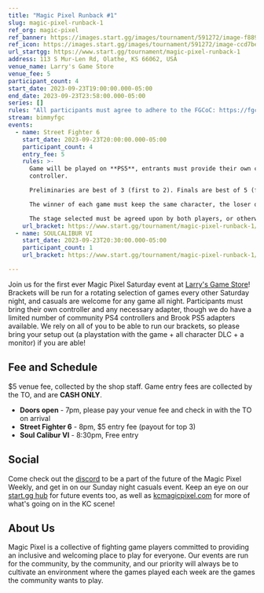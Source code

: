 ```yaml
---
title: "Magic Pixel Runback #1"
slug: magic-pixel-runback-1
ref_org: magic-pixel
ref_banner: https://images.start.gg/images/tournament/591272/image-f8898e678e394f33db342f01ebbf1bae.png?ehk=Tx6KFFNJY5aOtPjaSjc0YAvTwNiCn48t25X1%2F2JUb2Q%3D&ehkOptimized=Ti5yfYOlfUCXotfuqTuJpm4MWc7kHLmRzPc7l9kmiVY%3D
ref_icon: https://images.start.gg/images/tournament/591272/image-ccd7bebee7828985894fe38c967bcf2c.png?ehk=R9A4vgH8KVRTd%2FkghjaNs4oiJFvIdvHm18IQJo1NnSc%3D&ehkOptimized=rtZ428kSxRfN5sRn9J%2B4pc42wTWKOR%2BCc7VK%2Bqs6tts%3D
url_startgg: https://www.start.gg/tournament/magic-pixel-runback-1
address: 113 S Mur-Len Rd, Olathe, KS 66062, USA
venue_name: Larry's Game Store
venue_fee: 5
participant_count: 4
start_date: 2023-09-23T19:00:00.000-05:00
end_date: 2023-09-23T23:58:00.000-05:00
series: []
rules: "All participants must agree to adhere to the FGCoC: https://fgcoc.com/"
stream: bimmyfgc
events:
  - name: Street Fighter 6
    start_date: 2023-09-23T20:00:00.000-05:00
    participant_count: 4
    entry_fee: 5
    rules: >-
      Game will be played on **PS5**, entrants must provide their own compatible
      controller.  

      Preliminaries are best of 3 (first to 2). Finals are best of 5 (first to 3).  

      The winner of each game must keep the same character, the loser of that game may switch characters.  

      The stage selected must be agreed upon by both players, or otherwise selected at random.
    url_bracket: https://www.start.gg/tournament/magic-pixel-runback-1/events/street-fighter-6/brackets/1467228/2219391
  - name: SOULCALIBUR VI
    start_date: 2023-09-23T20:30:00.000-05:00
    participant_count: 1
    url_bracket: https://www.start.gg/tournament/magic-pixel-runback-1/events/scvi-double-elimination/brackets/1467226/2219389

---
```


Join us for the first ever Magic Pixel Saturday event at [Larry's Game Store](https://www.larrysgamestore.com/)! Brackets will be run for a rotating selection of games every other Saturday night, and casuals are welcome for any game all night. Participants must bring their own controller and any necessary adapter, though we do have a limited number of community PS4 controllers and Brook PS5 adapters available. We rely on all of you to be able to run our brackets, so please bring your setup out (a playstation with the game + all character DLC + a monitor) if you are able! 

## Fee and Schedule
$5 venue fee, collected by the shop staff. Game entry fees are collected by the TO, and are **CASH ONLY**.

- **Doors open** - 7pm, please pay your venue fee and check in with the TO on arrival
- **Street Fighter 6** - 8pm, $5 entry fee (payout for top 3)
- **Soul Calibur VI** - 8:30pm, Free entry   

## Social
Come check out the [discord](https://discord.gg/jkmn6CVrrQ) to be a part of the future of the Magic Pixel Weekly, and get in on our Sunday night casuals event. Keep an eye on our [start.gg hub](https://www.start.gg/hub/magic-pixel) for future events too, as well as [kcmagicpixel.com](https://kcmagicpixel.com) for more of what's going on in the KC scene!

## About Us

Magic Pixel is a collective of fighting game players committed to providing an inclusive and welcoming place to play for everyone. Our events are run for the community, by the community, and our priority will always be to cultivate an environment where the games played each week are the games the community wants to play.
  